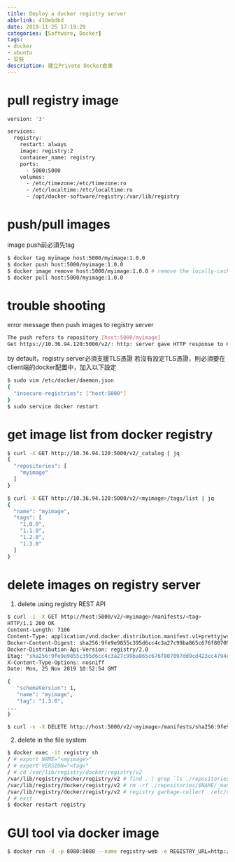 ```yaml
---
title: Deploy a docker registry server
abbrlink: 410ebdbd
date: 2019-11-25 17:19:29
categories: [Software, Docker]
tags:
- docker
- ubuntu
- 安裝
description: 建立Private Docker倉庫
---
```


# pull registry image
```bash
version: '3'

services:
  registry:
    restart: always
    image: registry:2
    container_name: registry
    ports:
      - 5000:5000
    volumes:
      - /etc/timezone:/etc/timezone:ro
      - /etc/localtime:/etc/localtime:ro
      - /opt/docker-software/registry:/var/lib/registry
```

# push/pull images
image push前必須先tag
```bash
$ docker tag myimage host:5000/myimage:1.0.0
$ docker push host:5000/myimage:1.0.0
$ docker image remove host:5000/myimage:1.0.0 # remove the locally-cached host:5000/myimage:1.0.0
$ docker pull host:5000/myimage:1.0.0
```

# trouble shooting
error message then push images to registry server
```bash
The push refers to repository [host:5000/myimage]
Get https://10.36.94.120:5000/v2/: http: server gave HTTP response to HTTPS client
```
by default，registry server必須支援TLS憑證
若沒有設定TLS憑證，則必須要在client端的docker配置中，加入以下設定
```bash
$ sudo vim /etc/docker/daemon.json
{
  "insecure-registries": ["host:5000"]
}
$ sudo service docker restart
```

# get image list from docker registry
```bash
$ curl -X GET http://10.36.94.120:5000/v2/_catalog | jq
{
  "repositories": [
    "myimage"
  ]
}

$ curl -X GET http://10.36.94.120:5000/v2/<myimage>/tags/list | jq
{
  "name": "myimage",
  "tags": [
    "1.0.0",
    "1.1.0",
    "1.2.0",
    "1.3.0"
  ]
}
```

# delete images on registry server
1. delete using registry REST API
```bash
$ curl -i -X GET http://host:5000/v2/<myimage>/manifests/<tag>
HTTP/1.1 200 OK
Content-Length: 7106
Content-Type: application/vnd.docker.distribution.manifest.v1+prettyjws
Docker-Content-Digest: sha256:9fe9e9855c395d6cc4c3a27c99ba865c676f807097dd9cd423cc4794d97d12ad
Docker-Distribution-Api-Version: registry/2.0
Etag: "sha256:9fe9e9855c395d6cc4c3a27c99ba865c676f807097dd9cd423cc4794d97d12ad"
X-Content-Type-Options: nosniff
Date: Mon, 25 Nov 2019 10:52:54 GMT

{
   "schemaVersion": 1,
   "name": "myimage",
   "tag": "1.3.0",
...
}

$ curl -v -X DELETE http://host:5000/v2/<myimage>/manifests/sha256:9fe9e9855c395d6cc4c3a27c99ba865c676f807097dd9cd423cc4794d97d12ad
```
2. delete in the file system
```bash
$ docker exec -it registry sh
/ # export NAME="<myimage>"
/ # export VERSION="<tag>"
/ # cd /var/lib/registry/docker/registry/v2
/var/lib/registry/docker/registry/v2 # find . | grep `ls ./repositories/$NAME/_manifests/tags/$VERSION/index/sha256`| xargs rm -rf $1
/var/lib/registry/docker/registry/v2 # rm -rf ./repositories/$NAME/_manifests/tags/$VERSION
/var/lib/registry/docker/registry/v2 # registry garbage-collect  /etc/docker/registry/config.yml
/ # exit
$ docker restart registry
```

# GUI tool via docker image
```bash
$ docker run -d -p 8080:8080 --name registry-web -e REGISTRY_URL=http://host:5000/v2 hyper/docker-registry-web
```